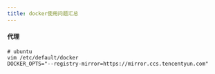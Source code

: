 ```yaml
---
title: docker使用问题汇总
---
```


#### 代理

``` shell
# ubuntu
vim /etc/default/docker
DOCKER_OPTS="--registry-mirror=https://mirror.ccs.tencentyun.com"
```
